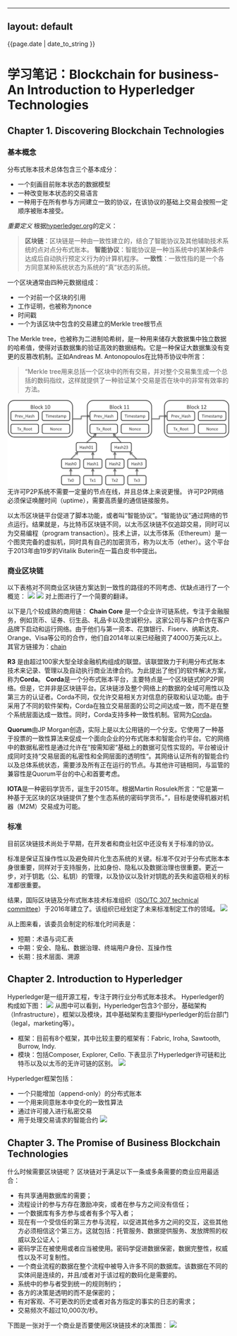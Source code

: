 

---
layout: default
---

<p>{{page.date | date_to_string }}</p>


# 学习笔记：Blockchain for business- An Introduction to Hyperledger Technologies

## Chapter 1. Discovering Blockchain Technologies

### 基本概念
分布式账本技术总体包含三个基本成分：
- 一个刻画目前账本状态的数据模型
- 一种改变账本状态的交易语言
- 一种用于在所有参与方间建立一致的协议，在该协议的基础上交易会按照一定顺序被账本接受。



_重要定义_
根据[hyperledger.org][1]的定义：
> **区块链**：区块链是一种由一致性建立的，结合了智能协议及其他辅助技术系统的点对点分布式账本。
> **智能协议**：智能协议是一种当系统中的某种条件达成后自动执行预定义行为的计算机程序。
> **一致性**：一致性指的是一个各方同意某种系统状态为系统的“真”状态的系统。

一个区块通常由四种元数据组成：
- 一个对前一个区块的引用
- 工作证明，也被称为nonce
- 时间戳
- 一个为该区块中包含的交易建立的Merkle tree根节点

The Merkle tree，也被称为二进制哈希树，是一种用来储存大数据集中独立数据的哈希值，使得对该数据集的验证高效的数据结构。它是一种保证大数据集没有变更的反篡改机制。正如Andreas M. Antonopoulos在比特币协议中所言：
> “Merkle tree用来总括一个区块中的所有交易，并对整个交易集生成一个总括的数码指纹，这样就提供了一种验证某个交易是否在块中的非常有效率的方法。

   ![来自Wikipedia][image-1]
无许可P2P系统不需要一定量的节点在线，并且总体上来说更慢。
许可P2P网络必须保证唤醒时间（uptime），需要高质量的通信链接服务。

以太币区块链平台促进了脚本功能，或者叫“智能协议”。“智能协议”通过网络的节点运行。结果就是，与比特币区块链不同，以太币区块链不仅追踪交易，同时可以为交易编程（program transaction）。技术上讲，以太币体系（Ethereum）是一个图灵完备的虚拟机，同时具有自己的加密货币，称为以太币（ether）。这个平台于2013年由19岁的Vitalik Buterin在一篇白皮书中提出。

### 商业区块链

以下表格对不同商业区块链方案达到一致性的路径的不同考虑、优缺点进行了一个概览：
![][image-2]
![][image-3]
对上图进行了一个简要的翻译。



以下是几个较成熟的商用链：
**Chain Core** 是一个企业许可链系统，专注于金融服务，例如货币、证券、衍生品、礼品卡以及忠诚积分。这家公司与客户合作在客户品牌下启动和运行网络。由于他们与第一资本、花旗银行、Fiserv、纳斯达克、Orange、Visa等公司的合作，他们自2014年以来已经融资了4000万美元以上。其官方链接为：[chain][2]

**R3** 是由超过100家大型全球金融机构组成的联盟。该联盟致力于利用分布式账本技术来记录、管理以及自动执行商业法律合约。为此提出了他们的软件解决方案，称为**Corda**。
**Corda**是一个分布式账本平台，主要特点是一个区块链式的P2P网络。但是，它并非是区块链平台。区块链涉及整个网络上的数据的全域可用性以及第三方的认证者。Corda不同，仅允许交易相关方对信息的获取和认证功能。由于采用了不同的软件架构，Corda在独立交易层面的公司之间达成一致，而不是在整个系统层面达成一致性。同时，Corda支持多种一致性机制。官网为[Corda][3]。

**Quorum**由JP Morgan创造，实际上是以太公用链的一个分支。它使用了一种基于投票的一致性算法来促成一个面向企业的分布式账本和智能合约平台。它的网络中的数据私密性是通过允许在“按需知密”基础上的数据可见性实现的。平台被设计成同时支持“交易层面的私密性和全网层面的透明性“。其网络认证所有的智能合约以及总体系统状态，需要涉及所有正在运行的节点。与其他许可链相同，与监管的兼容性是Quorum平台的中心和首要考虑。

**IOTA**是一种密码学货币，诞生于2015年。根据Martin Rosulek所言：“它是第一种基于无区块的区块链提供了整个生态系统的密码学货币。”，目标是使得机器对机器（M2M）交易成为可能。

### 标准

目前区块链技术尚处于早期，在开发者和商业社区中还没有关于标准的协议。

标准是保证互操作性以及避免碎片化生态系统的关键。标准不仅对于分布式账本本身很重要，同样对于支持服务，比如身份、隐私以及数据治理也很重要。更近一步，对于钥匙（公、私钥）的管理，以及协议以及针对钥匙的丢失和盗窃相关的标准都很重要。

结果，国际区块链及分布式账本技术标准组织（[ISO/TC 307 technical committee][4]）于2016年建立了。该组织已经划定了未来标准制定工作的领域。
![][image-4]

从上图来看，该委员会制定的标准化时间表是：
- 短期：术语与词汇表
- 中期：安全、隐私、数据治理、终端用户身份、互操作性
- 长期：技术层面、溯源

## Chapter 2. Introduction to Hyperledger

Hyperledger是一组开源工程，专注于跨行业分布式账本技术。
Hyperledger的构成如下图：
![][image-5]
从图中可以看到，Hyperledger包含3个部分，基础架构（Infrastructure），框架以及模块，其中基础架构主要指Hyperledger的后台部门（legal，marketing等）。
- 框架：目前有8个框架，其中比较主要的框架有：Fabric, Iroha, Sawtooth, Burrow, Indy.
- 模块：包括Composer, Explorer, Cello.
下表显示了Hyperledger许可链和比特币以及以太币的无许可链的区别。
![][image-6]

Hyperledger框架包括：
- 一个只能增加（append-only）的分布式账本
- 一个用来同意账本中变化的一致性算法
- 通过许可接入进行私密交易
- 用于处理交易请求的智能合约
![][image-7]




## Chapter 3. The Promise of Business Blockchain Technologies

什么时候需要区块链呢？
区块链对于满足以下一条或多条需要的商业应用最适合：
- 有共享通用数据库的需要；
- 流程设计的参与方存在激励冲突，或者在参与方之间没有信任；
- 一个数据库有多方参与或者有多个写入者；
- 现在有一个受信任的第三方参与流程，以促进其他多方之间的交互，这些其他方必须相信这个第三方。这就包括：托管服务、数据提供服务、发放牌照的权威以及公证人；
- 密码学正在被使用或者应当被使用。密码学促进数据保密，数据完整性，权威性以及不可复制性。
- 一个商业流程的数据在整个流程中被导入许多不同的数据库。该数据在不同的实体间是连续的，并且/或者对于该过程的数码化是需要的。
- 系统中的参与者受到统一的规则制约；
- 各方的决策是透明的而不是保密的；
- 有对客观、不可更改的历史或者对各方指定的事实的日志的需求；
- 交易频次不超过10,000次/秒。

下图是一张对于一个商业是否要使用区块链技术的决策图：
![][image-8]



[1]:	hyperledger.org
[2]:	https://chain.com/technology/
[3]:	https://www.corda.net/
[4]:	https://www.iso.org/committee/6266604.html

[image-1]:	DraggedImage.png "比特币区块数据"
[image-2]:	%E5%B1%8F%E5%B9%95%E5%BF%AB%E7%85%A7%202018-01-20%20%E4%B8%8B%E5%8D%883.26.19.png
[image-3]:	DraggedImage-1.png
[image-4]:	DraggedImage-2.png
[image-5]:	DraggedImage-3.png
[image-6]:	DraggedImage-4.png
[image-7]:	DraggedImage-5.png
[image-8]:	DraggedImage-6.png